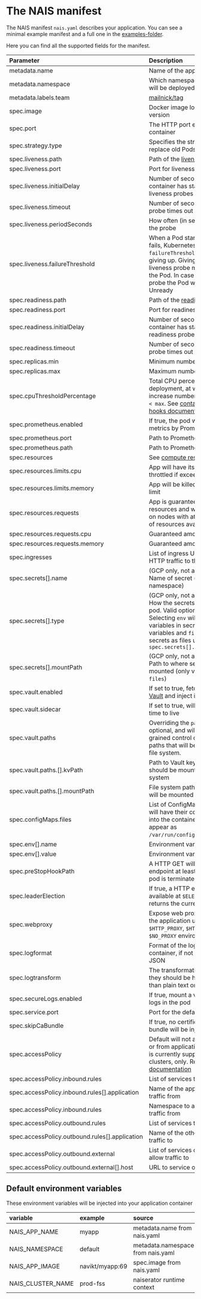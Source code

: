 # The NAIS manifest

The NAIS manifest `nais.yaml` describes your application. You can see a minimal example manifest and a full one in the [examples-folder](https://github.com/nais/doc/tree/c4e8deb972ab60a39a34f32ddc8b7e9b954ec92a/content/deploy/examples/nais-manifest/README.md).

Here you can find all the supported fields for the manifest.

| Parameter | Description | Default | Required |
| :--- | :--- | :--- | :---: |
| metadata.name | Name of the application |  | x |
| metadata.namespace | Which namespace the application will be deployed to |  | x |
| metadata.labels.team | [mailnick/tag](https://github.com/nais/doc/blob/master/content/getting-started/teamadministration.md) |  | x |
| spec.image | Docker image location, including version |  | x |
| spec.port | The HTTP port exposed by the container | 8080 |  |
| spec.strategy.type | Specifies the strategy used to replace old Pods by new ones | RollingUpdate |  |
| spec.liveness.path | Path of the [liveness probe](https://kubernetes.io/docs/tasks/configure-pod-container/configure-liveness-readiness-probes/) |  | x |
| spec.liveness.port | Port for liveness probe | `.spec.port` |  |
| spec.liveness.initialDelay | Number of seconds after the container has started before liveness probes are initiated | 20 |  |
| spec.liveness.timeout | Number of seconds after which the probe times out | 1 |  |
| spec.liveness.periodSeconds | How often \(in seconds\) to perform the probe | 10 |  |
| spec.liveness.failureThreshold | When a Pod starts and the probe fails, Kubernetes will try `failureThreshold` times before giving up. Giving up in case of liveness probe means restarting the Pod. In case of readiness probe the Pod will be marked Unready | 3 |  |
| spec.readiness.path | Path of the [readiness probe](https://kubernetes.io/docs/tasks/configure-pod-container/configure-liveness-readiness-probes/) |  | x |
| spec.readiness.port | Port for readiness probe | `.spec.port` |  |
| spec.readiness.initialDelay | Number of seconds after the container has started before readiness probes are initiated | 20 |  |
| spec.readiness.timeout | Number of seconds after which the probe times out | 1 |  |
| spec.replicas.min | Minimum number of replicas | 2 |  |
| spec.replicas.max | Maximum number of replicas | 4 |  |
| spec.cpuThresholdPercentage | Total CPU percentage threshold on deployment, at which point it will increase number of pods if `current < max`. See [container lifecycle hooks documentation](https://kubernetes.io/docs/concepts/containers/container-lifecycle-hooks/) |  |  |
| spec.prometheus.enabled | If true, the pod will be scraped for metrics by Prometheus | false |  |
| spec.prometheus.port | Path to Prometheus metrics | `.spec.port` |  |
| spec.prometheus.path | Path to Prometheus metrics | /metrics |  |
| spec.resources | See [compute resources guide](http://kubernetes.io/docs/user-guide/compute-resources/) |  |  |
| spec.resources.limits.cpu | App will have its CPU usage throttled if exceeding this limit | 500m |  |
| spec.resources.limits.memory | App will be killed if exceeding this limit | 512Mi |  |
| spec.resources.requests | App is guaranteed the requested resources and will be scheduled on nodes with at least this amount of resources available |  |  |
| spec.resources.requests.cpu | Guaranteed amount of CPU | 200m |  |
| spec.resources.requests.memory | Guaranteed amount of memory | 256Mi |  |
| spec.ingresses | List of ingress URLs that will route HTTP traffic to the application |  |  |
| spec.secrets\[\].name | \(GCP only, not available on-prem\) Name of secret \(must exist in namespace\) |  | x |
| spec.secrets\[\].type | \(GCP only, not available on-prem\) How the secrets is exposed to the pod. Valid options is `env` and `files`. Selecting `env` will expose all variables in secret as environment variables and `files` will expose the secrets as files under `spec.secrets[].mountPath` | `env` |  |
| spec.secrets\[\].mountPath | \(GCP only, not available on-prem\) Path to where secret files will be mounted \(only valid for secret type `files`\) | /var/run/secrets |  |
| spec.vault.enabled | If set to true, fetch secrets from [Vault](https://github.com/nais/doc/tree/master/content/secrets) and inject into the pods | false |  |
| spec.vault.sidecar | If set to true, will extend tokens time to live | false |  |
| spec.vault.paths | Overriding the `paths` array is optional, and will give you fine-grained control over which vault paths that will be mounted on the file system. |  |  |
| spec.vault.paths.\[\].kvPath | Path to Vault key/value store that should be mounted into the file system | /kv/environment/zone/application/namespace |  |
| spec.vault.paths.\[\].mountPath | File system path that the secrets will be mounted into | /var/run/secrets/nais.io/vault |  |
| spec.configMaps.files | List of ConfigMap resources that will have their contents mounted into the container as files. Files appear as `/var/run/configmaps/<name>/<key>`. |  |  |
| spec.env\[\].name | Environment variable name |  | x |
| spec.env\[\].value | Environment variable value |  | x |
| spec.preStopHookPath | A HTTP GET will be issued to this endpoint at least once before the pod is terminated | /stop |  |
| spec.leaderElection | If true, a HTTP endpoint will be available at `$ELECTOR_PATH` that returns the current leader | false |  |
| spec.webproxy | Expose web proxy configuration to the application using the `$HTTP_PROXY`, `$HTTPS_PROXY` and `$NO_PROXY` environment variables | false |  |
| spec.logformat | Format of the logs from the container, if not in plain text or JSON | accesslog |  |
| spec.logtransform | The transformation of the logs, if they should be handled differently than plain text or JSON | dns\_loglevel |  |
| spec.secureLogs.enabled | If true, mount a volume for secure logs in the pod | false |  |
| spec.service.port | Port for the default service | 80 |  |
| spec.skipCaBundle | If true, no certificate authority bundle will be injected | false |  |
| spec.accessPolicy | Default will not allow any traffic to or from application. Access policy is currently supported in GKE clusters, only. Read more in our [documentation](https://github.com/nais/doc/tree/master/content/drafts/access-policies.md) |  |  |
| spec.accessPolicy.inbound.rules | List of services to allow traffic from |  |  |
| spec.accessPolicy.inbound.rules\[\].application | Name of the application to allow traffic from |  | x |
| spec.accessPolicy.inbound.rules | Namespace to application to allow traffic from | metadata.namespace |  |
| spec.accessPolicy.outbound.rules | List of services to allow traffic to |  |  |
| spec.accessPolicy.outbound.rules\[\].application | Name of the other service to allow traffic to |  | x |
| spec.accessPolicy.outbound.external | List of services outside cluster to allow traffic to |  |  |
| spec.accessPolicy.outbound.external\[\].host | URL to service outside cluster |  | x |

## Default environment variables

These environment variables will be injected into your application container

| variable | example | source |
| :--- | :--- | :--- |
| NAIS\_APP\_NAME | myapp | metadata.name from nais.yaml |
| NAIS\_NAMESPACE | default | metadata.namespace from nais.yaml |
| NAIS\_APP\_IMAGE | navikt/myapp:69 | spec.image from nais.yaml |
| NAIS\_CLUSTER\_NAME | prod-fss | naiserator runtime context |

